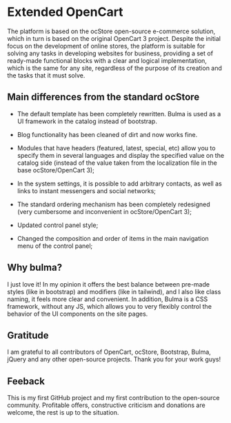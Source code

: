 # Extended OpenCart
The platform is based on the ocStore open-source e-commerce solution, which in turn is based on the original OpenCart 3 project. Despite the initial focus on the development of online stores, the platform is suitable for solving any tasks in developing websites for business, providing a set of ready-made functional blocks with a clear and logical implementation, which is the same for any site, regardless of the purpose of its creation and the tasks that it must solve.

## Main differences from the standard ocStore
- The default template has been completely rewritten. Bulma is used as a UI framework in the catalog instead of bootstrap.

- Blog functionality has been cleaned of dirt and now works fine.

- Modules that have headers (featured, latest, special, etc) allow you to specify them in several languages and display the specified value on the catalog side (instead of the value taken from the localization file in the base ocStore/OpenCart 3);

- In the system settings, it is possible to add arbitrary contacts, as well as links to instant messengers and social networks;

- The standard ordering mechanism has been completely redesigned (very cumbersome and inconvenient in ocStore/OpenCart 3);

- Updated control panel style;

- Changed the composition and order of items in the main navigation menu of the control panel;

## Why bulma?
I just love it! In my opinion it offers the best balance between pre-made styles (like in bootstrap) and modifiers (like in tailwind), and I also like class naming, it feels more clear and convenient. In addition, Bulma is a CSS framework, without any JS, which allows you to very flexibly control the behavior of the UI components on the site pages.

## Gratitude
I am grateful to all contributors of OpenCart, ocStore, Bootstrap, Bulma, jQuery and any other open-source projects. Thank you for your work guys!

## Feeback
This is my first GitHub project and my first contribution to the open-source community. Profitable offers, constructive criticism and donations are welcome, the rest is up to the situation.